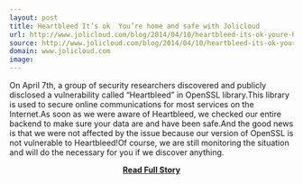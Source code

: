 ```yaml
---
layout: post
title: Heartbleed It’s ok  You’re home and safe with Jolicloud
url: http://www.jolicloud.com/blog/2014/04/10/heartbleed-its-ok-youre-home-and-safe-with-jolicloud/
source: http://www.jolicloud.com/blog/2014/04/10/heartbleed-its-ok-youre-home-and-safe-with-jolicloud/
domain: www.jolicloud.com
image: 
---
```


<p>On April 7th, a group of security researchers discovered and publicly disclosed a vulnerability called “Heartbleed” in OpenSSL library.This library is used to secure online communications for most services on the Internet.As soon as we were aware of Heartbleed, we checked our entire backend to make sure your data are and have been safe.And the good news is that we were not affected by the issue because our version of OpenSSL is not vulnerable to Heartbleed!Of course, we are still monitoring the situation and will do the necessary for you if we discover anything.</p>
<center><p><a href="http://www.jolicloud.com/blog/2014/04/10/heartbleed-its-ok-youre-home-and-safe-with-jolicloud/" style='padding:25px; font-sze:18px; font-weight: bold;'>Read Full Story</a></p></center>
